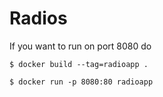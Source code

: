 # Radios

If you want to run on port 8080 do

```
$ docker build --tag=radioapp .

$ docker run -p 8080:80 radioapp
```
